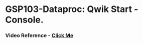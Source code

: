 # GSP103-Dataproc: Qwik Start - Console.

### Video Reference - [Click Me](https://youtu.be/mfKKBlHbZLU?si=y6uxwzkUTm_bQc5Y)
